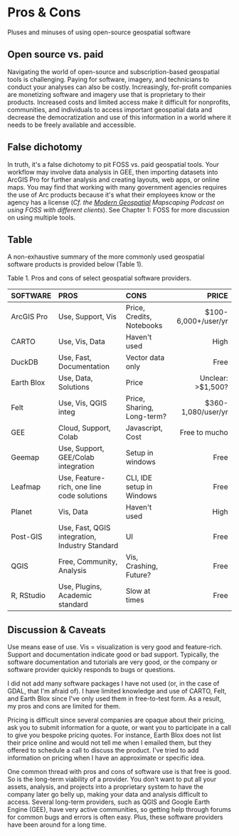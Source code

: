 # Pros & Cons
Pluses and minuses of using open-source geospatial software

## Open source vs. paid
Navigating the world of open-source and subscription-based geospatial tools is challenging. Paying for software, imagery, and technicians to conduct your analyses can also be costly. Increasingly, for-profit companies are monetizing software and imagery use that is proprietary to their products. Increased costs and limited access make it difficult for nonprofits, communities, and individuals to access important geospatial data and decrease the democratization and use of this information in a world where it needs to be freely available and accessible.

## False dichotomy
In truth, it's a false dichotomy to pit FOSS vs. paid geospatial tools. Your workflow may involve data analysis in GEE, then importing datasets into ArcGIS Pro for further analysis and creating layouts, web apps, or online maps. You may find that working with many government agencies requires the use of Arc products because it's what their employees know or the agency has a license (*Cf. the [Modern Geospatial](https://mapscaping.com/podcast/modern-geospatial/) Mapscaping Podcast on using FOSS with different clients*).  See Chapter 1: FOSS for more discussion on using multiple tools.

## Table
A non-exhaustive summary of the more commonly used geospatial software products is provided below (Table 1).

Table 1. Pros and cons of select geospatial software providers.

| SOFTWARE | PROS      | CONS            | PRICE |
| :------- | :------   | :-------        | ----: |
| ArcGIS Pro | Use, Support, Vis | Price, Credits, Notebooks | $100-6,000+/user/yr |
| CARTO | Use, Vis, Data | Haven't used | High |
| DuckDB | Use, Fast, Documentation | Vector data only | Free |
| Earth Blox | Use, Data, Solutions | Price | Unclear: >$1,500? |
| Felt | Use, Vis, QGIS integ | Price, Sharing, Long-term? | $360-1,080/user/yr |
| GEE  | Cloud, Support, Colab | Javascript, Cost | Free to mucho |
| Geemap | Use, Support, GEE/Colab integration | Setup in windows | Free |
| Leafmap | Use, Feature-rich, one line code solutions | CLI, IDE setup in Windows | Free |
| Planet | Vis, Data | Haven't used | High |
| Post-GIS | Use, Fast, QGIS integration, Industry Standard | UI | Free |
| QGIS | Free, Community, Analysis | Vis, Crashing, Future? | Free |
| R, RStudio | Use, Plugins, Academic standard | Slow at times | Free |

## Discussion & Caveats
Use means ease of use. Vis = visualization is very good and feature-rich. Support and documentation indicate good or bad support. Typically, the software documentation and tutorials are very good, or the company or software provider quickly responds to bugs or questions. 

I did not add many software packages I have not used (or, in the case of GDAL, that I'm afraid of). I have limited knowledge and use of CARTO, Felt, and Earth Blox since I've only used them in free-to-test form. As a result, my pros and cons are limited for them.

Pricing is difficult since several companies are opaque about their pricing, ask you to submit information for a quote, or want you to participate in a call to give you bespoke pricing quotes. For instance, Earth Blox does not list their price online and would not tell me when I emailed them, but they offered to schedule a call to discuss the product. I've tried to add information on pricing when I have an approximate or specific idea.

One common thread with pros and cons of software use is that free is good. So is the long-term viability of a provider. You don't want to put all your assets, analysis, and projects into a proprietary system to have the company later go belly up, making your data and analysis difficult to access. Several long-term providers, such as QGIS and Google Earth Engine (GEE), have very active communities, so getting help through forums for common bugs and errors is often easy. Plus, these software providers have been around for a long time.

